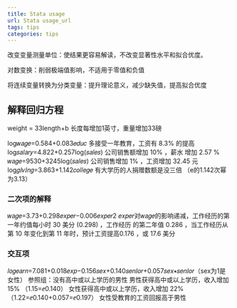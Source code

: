 ```yaml
---
title: Stata usage
url: Stata usage_url
tags: tips
categories: tips
---
```


改变变量测量单位：使结果更容易解读，不改变显著性水平和拟合优度。

对数变换：削弱极端值影响，不适用于零值和负值

将连续变量转换为分类变量：提升理论意义，减少缺失值，提高拟合优度





## 解释回归方程

weight = 33length+b  长度每增加1英寸，重量增加33磅

log𝑤𝑎𝑔𝑒=0.584+0.083𝑒𝑑𝑢𝑐               多接受一年教育，工资有 8.3% 的提高
log𝑠𝑎𝑙𝑎𝑟𝑦=4.822+0.257log(𝑠𝑎𝑙𝑒𝑠)    公司销售额增加 10% ，薪水 增加 2.57 %
𝑤𝑎𝑔𝑒=9530+3245log(𝑠𝑎𝑙𝑒𝑠)              公司销售增加 1% ，工资增加 32.45 元
log𝑔ⅈ𝑣ⅈ𝑛𝑔=3.863+1.142𝑐𝑜𝑙𝑙𝑒𝑔𝑒          有大学历的人捐赠数额是没三倍 （e的1.142次幂为3.13）



### 二次项的解释

𝑤𝑎𝑔𝑒=3.73+0.298𝑒𝑥𝑝𝑒𝑟−0.006𝑒𝑥𝑝𝑒𝑟2
𝑒𝑥𝑝𝑒𝑟对𝑤𝑎𝑔𝑒的影响递减，工作经历的第一年约值每小时 30 美分 (0.298) ，工作经历 的第二年值 0.286 ，当工作经历从第 10 年变化到第 11 年时，预计工资提高0.176 ，或 17.6 美分



### 交互项

𝑙𝑜𝑔𝑒𝑎𝑟𝑛=7.081+0.018𝑒𝑥𝑝−0.156𝑠𝑒𝑥+0.140𝑠𝑒𝑛ⅈ𝑜𝑟+0.057𝑠𝑒𝑥∗𝑠𝑒𝑛ⅈ𝑜𝑟（sex为1是女性）
参照组：没有高中或以上学历的男性 
男性获得高中或以上学历，收入增加 15% （1.15=ⅇ0.140）
女性获得高中或以上学历，收入增加 22% （1.22=ⅇ0.140+0.057=ⅇ0.197）
女性受教育的工资回报高于男性

